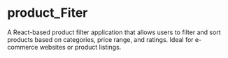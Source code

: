 # product_Fiter
A React-based product filter application that allows users to filter and sort products based on categories, price range, and ratings. Ideal for e-commerce websites or product listings.
